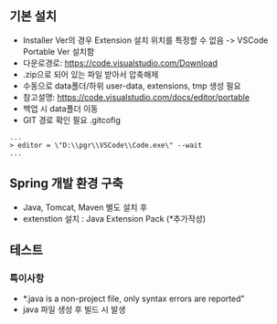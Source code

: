 ## 기본 설치
- Installer Ver의 경우 Extension 설치 위치를 특정할 수 없음 -> VSCode Portable Ver 설치함
- 다운로경로: https://code.visualstudio.com/Download
- .zip으로 되어 있는 파일 받아서 압축해제
- 수동으로 data폴더/하위 user-data, extensions, tmp 생성 필요
- 참고설명: https://code.visualstudio.com/docs/editor/portable
- 백업 시 data폴더 이동
- GIT 경로 확인 필요 .gitcofig
```
...  
> editor = \"D:\\pgr\\VSCode\\Code.exe\" --wait  
...
```

## Spring 개발 환경 구축
- Java, Tomcat, Maven 별도 설치 후
- extenstion 설치 : Java Extension Pack (*추가작성)

## 테스트
### 특이사항
- *.java is a non-project file, only syntax errors are reported”
- java 파일 생성 후 빌드 시 발생
